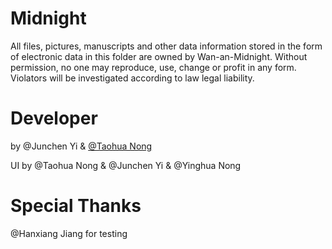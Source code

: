 # Midnight
All files, pictures, manuscripts and other data information stored in the form of electronic data in this folder are owned by Wan-an-Midnight. Without permission, no one may reproduce, use, change or profit in any form. Violators will be investigated according to law legal liability.

# Developer
by @Junchen Yi & [@Taohua Nong](https://github.com/gugubirdNTH)

UI by @Taohua Nong & @Junchen Yi & @Yinghua Nong

# Special Thanks
@Hanxiang Jiang for testing



